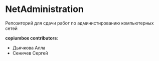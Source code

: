 # NetAdministration
Репозиторий для сдачи работ по администированию компьютерных сетей

**copiumbox contributors**: 
- Дьячкова Алла
- Сеничев Сергей
